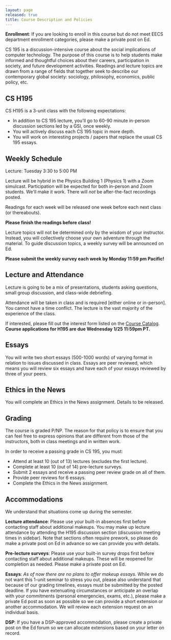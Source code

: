 ```yaml
---
layout: page
released: true
title: Course Description and Policies
---
```


**Enrollment**: If you are looking to enroll in this course but do not meet
EECS department enrollment categories, please make a private post on Ed.

CS 195 is a discussion-intensive course about the social implications of
computer technology. The purpose of this course is to help students make
informed and thoughtful choices about their careers, participation in society,
and future development activities. Readings and lecture topics are drawn from a
range of fields that together seek to describe our contemporary global society:
sociology, philosophy, economics, public policy, etc.

## CS H195

CS H195 is a 3-unit class with the following expectations:

* In addition to CS 195 lecture, you'll go to 60-90 minute in-person discussion sections led by a GSI, once weekly.
* You will actively discuss each CS 195 topic in more depth.
* You will work on interesting projects / papers that replace the usual CS 195 essays.

## Weekly Schedule

Lecture: Tuesday 3:30 to 5:00 PM

Lecture will be hybrid in the Physics Building 1 (Physics 1) with a Zoom simulcast.
Participation will be expected for both in-person and Zoom students. We'll make
it work. There will *not* be after-the-fact recordings posted.

Readings for each week will be released one week before each next class (or thereabouts).

**Please finish the readings before class!**

Lecture topics will not be determined only by the wisdom of your instructor.
Instead, you will collectively choose your own adventure through the material.  To guide discussion topics, a weekly survey will be announced on Ed.

**Please submit the weekly survey each week by Monday 11:59 pm Pacific!**

## Lecture and Attendance

Lecture is going to be a mix of presentations, students asking questions, small
group discussion, and class-wide debriefing.

Attendance will be taken in class and is required [either online or in-person].
You cannot have a time conflict. The lecture is the vast majority of the
experience of the class.

If interested, please fill out the interest form listed on the
[Course Catalog](https://classes.berkeley.edu/content/2023-spring-compsci-h195-001-lec-001).
**Course applications for H195 are due Wednesday 1/25 11:59pm PT.**

## Essays

You will write two short essays (500-1000 words) of varying format in relation
to issues discussed in class. Essays are peer reviewed, which means you will
review six essays and have each of your essays reviewed by three of your peers.

## Ethics in the News

You will complete an Ethics in the News assignment. Details to be released.

## Grading

The course is graded P/NP. The reason for that policy is to ensure that you can
feel free to express opinions that are different from those of the instructors,
both in class meetings and in written work.

In order to receive a passing grade in CS 195, you must:

* Attend at least 10 (out of 13) lectures (excludes the first lecture).
* Complete at least 10 (out of 14) pre-lecture surveys.
* Submit 2 essays and receive a passing peer review grade on all of them.
* Provide peer reviews for 6 essays.
* Complete the Ethics in the News assignment.


## Accommodations

We understand that situations come up during the semester.

**Lecture attendance**: Please use your built-in absences first before
contacting staff about additional makeups. You may make up lecture attendance
by attending the H195 discussion section (discussion meeting times in sidebar).
Note that sections often require prework, so please do make a private post on
Ed in advance so we can provide you with details.

**Pre-lecture surveys**: Please use your built-in survey drops first before
contacting staff about additional makeups. These will be reopened for
completion as needed. Please make a private post on Ed.

**Essays**: *As of now there are no plans to offer makeup essays.* While we do
not want this 1-unit seminar to stress you out, please also understand that
because of our grading timelines, essays must be submitted by the posted
deadline. If you have extenuating circumstances or anticipate an overlap with
your commitments (personal emergencies, exams, etc.), please make a private Ed
post as soon as possible so we can provide a short extension or another
accommodation. We will review each extension request on an individual basis.

**DSP**: If you have a DSP-approved accommodation, please create a private post
on the Ed forum so we can allocate extensions based on your letter on record.
<!--describing your accommodation or the extenuating circumstances, as well as
the number of additional days that you require to complete the assignment.
-->
